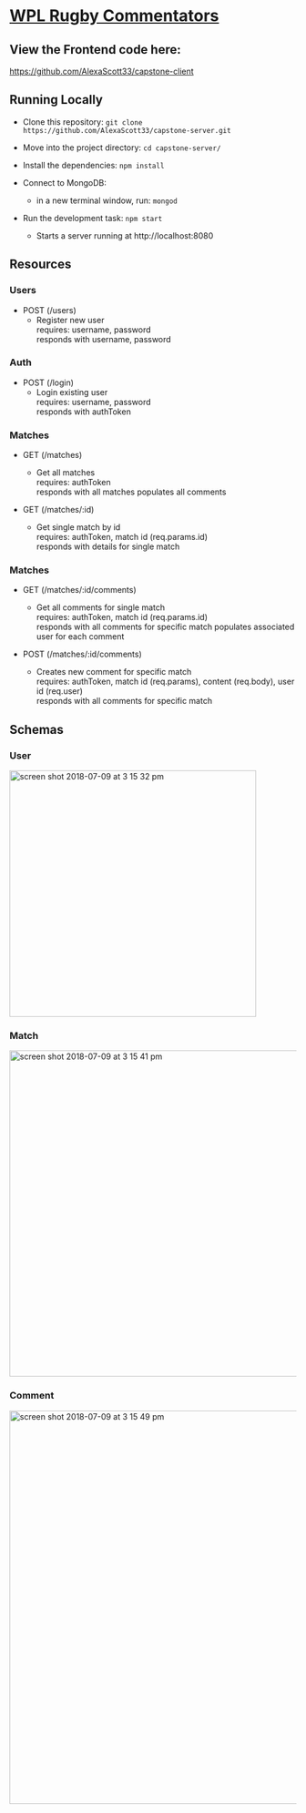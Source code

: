 # [WPL Rugby Commentators](https://wpl-rugby-commentators.netlify.com/)

## View the Frontend code here:
https://github.com/AlexaScott33/capstone-client

## Running Locally

* Clone this repository: `git clone https://github.com/AlexaScott33/capstone-server.git`

* Move into the project directory: `cd capstone-server/`
* Install the dependencies: `npm install`
* Connect to MongoDB:
    * in a new terminal window, run: `mongod`
* Run the development task: `npm start`
    * Starts a server running at http://localhost:8080

## Resources

### Users

* POST (/users)
    * Register new user <br />
        requires: username, password <br />
        responds with username, password

### Auth

* POST (/login)
    * Login existing user <br />
        requires: username, password <br />
        responds with authToken

### Matches

* GET (/matches)
    * Get all matches <br />
        requires: authToken <br />
        responds with all matches
        populates all comments

* GET (/matches/:id)
    * Get single match by id <br />
        requires: authToken, match id (req.params.id) <br />
        responds with details for single match

### Matches

* GET (/matches/:id/comments)
    * Get all comments for single match <br />
        requires: authToken, match id (req.params.id) <br />
        responds with all comments for specific match
        populates associated user for each comment   

* POST (/matches/:id/comments)
    * Creates new comment for specific match <br />
        requires: authToken, match id (req.params), content (req.body), user id (req.user) <br />
        responds with all comments for specific match

## Schemas

### User

<img width="433" alt="screen shot 2018-07-09 at 3 15 32 pm" src="https://user-images.githubusercontent.com/35544816/42478838-0f0587e8-838b-11e8-93ff-1215d0b3af77.png">

### Match

<img width="573" alt="screen shot 2018-07-09 at 3 15 41 pm" src="https://user-images.githubusercontent.com/35544816/42478875-2ea9c65e-838b-11e8-8f37-3ee9c873eaf7.png">

### Comment

<img width="691" alt="screen shot 2018-07-09 at 3 15 49 pm" src="https://user-images.githubusercontent.com/35544816/42478888-3f1c68e8-838b-11e8-8b7b-6f44bfb2c284.png">